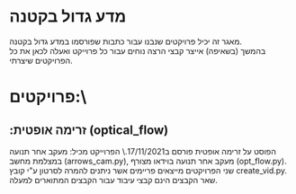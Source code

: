 # מדע גדול בקטנה

מאגר זה יכיל פרויקטים שנבנו עבור כתבות שפורסמו במדע גדול בקטנה.<br>
בהמשך (בשאיפה) אייצר קבצי הרצה נוחים עבור כל פרוייקט ואעלה לכאן את כל הפרויקטים שיצרתי.

# פרויקטים:\\
## :זרימה אופטית (optical_flow)
הפוסט על זרימה אופטית פורסם ב17/11/2021.\\
הפרוייקט מכיל: מעקב אחר תנועה במצלמת מחשב (arrows_cam.py), מעקב אחר תנועה בוידאו מצורף (opt_flow.py).
שני הפרויקטים מייצאים פריימים אשר ניתנים להמרה לסרטון ע"י קובץ create_vid.py. שאר הקבצים הינם קבצי עיבוד עבור הקבצים המתוארים למעלה.
